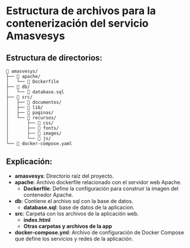 # Estructura de archivos para la contenerización del servicio Amasvesys

## Estructura de directorios:

```plaintext
📁 amasvesys/
├── 📁 apache/
│   └── 📄 Dockerfile
├── 📁 db/
│   └── 📄 database.sql
├── 📁 src/
│   ├── 📁 documentos/
│   ├── 📁 lib/
│   ├── 📁 paginas/
│   └── 📁 recursos/
│       ├── 📁 css/
│       ├── 📁 fonts/
│       ├── 📁 images/
│       └── 📁 js/
└── 📄 docker-compose.yaml
```

## Explicación:

- **amasvesys**: Directorio raíz del proyecto.
- **apache**: Archivo dockerfile relacionado con el servidor web Apache.
  - **Dockerfile**: Define la configuración para construir la imagen del contenedor Apache.
- **db**: Contiene el archivo sql con la base de datos.
  - **database.sql**: base de datos de la aplicacion. 
- **src**: Carpeta con los archivos de la aplicación web.
  - **index.html**
  - **Otras carpetas y archivos de la app**
- **docker-compose.yml**: Archivo de configuración de Docker Compose que define los servicios y redes de la aplicación.
